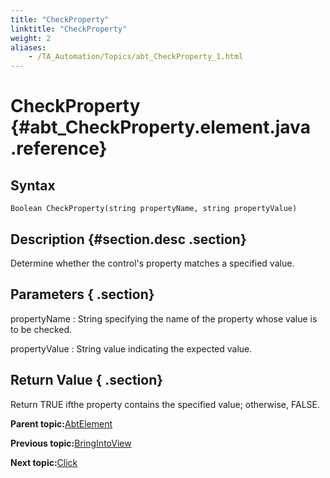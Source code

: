 ```yaml
--- 
title: "CheckProperty"
linktitle: "CheckProperty"
weight: 2
aliases: 
    - /TA_Automation/Topics/abt_CheckProperty_1.html
---
```

# CheckProperty {#abt_CheckProperty.element.java .reference}

## Syntax

`Boolean CheckProperty(string propertyName, string propertyValue)`

## Description {#section.desc .section}

Determine whether the control's property matches a specified value.

## Parameters { .section}

propertyName
:   String specifying the name of the property whose value is to be checked.

propertyValue
:   String value indicating the expected value.

## Return Value { .section}

Return TRUE ifthe property contains the specified value; otherwise, FALSE.

**Parent topic:**[AbtElement](../../TA_Automation/Topics/abt_AbtElement.html)

**Previous topic:**[BringIntoView](../../TA_Automation/Topics/abt_BringIntoView_1.html)

**Next topic:**[Click](../../TA_Automation/Topics/abt_Click_1.html)


